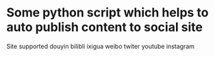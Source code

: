 # Some python script which helps to auto publish content to social site
Site supporteddouyinbilibliixiguaweibotwiteryoutubeinstagram

